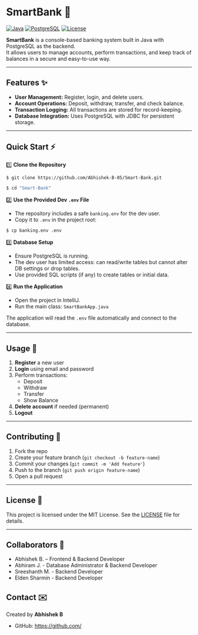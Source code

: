 # SmartBank 🏦

[![Java](https://img.shields.io/badge/Java-17-blue?logo=java&logoColor=white)](https://www.java.com/) 
[![PostgreSQL](https://img.shields.io/badge/PostgreSQL-15-blue?logo=postgresql&logoColor=white)](https://www.postgresql.org/) 
[![License](https://img.shields.io/badge/License-MIT-green)](LICENSE.md)

**SmartBank** is a console-based banking system built in Java with PostgreSQL as the backend.  
It allows users to manage accounts, perform transactions, and keep track of balances in a secure and easy-to-use way.

---

## Features ✨

- **User Management:** Register, login, and delete users.
- **Account Operations:** Deposit, withdraw, transfer, and check balance.
- **Transaction Logging:** All transactions are stored for record-keeping.
- **Database Integration:** Uses PostgreSQL with JDBC for persistent storage.

---

## Quick Start ⚡

1️⃣ **Clone the Repository**

```bash
$ git clone https://github.com/Abhishek-B-05/Smart-Bank.git

$ cd "Smart-Bank"
```


2️⃣ **Use the Provided Dev `.env` File**
- The repository includes a safe `banking.env` for the dev user.
- Copy it to `.env` in the project root:

```bash
$ cp banking.env .env
```


3️⃣ **Database Setup**
- Ensure PostgreSQL is running.
- The dev user has limited access: can read/write tables but cannot alter DB settings or drop tables.
- Use provided SQL scripts (if any) to create tables or initial data.


4️⃣ **Run the Application**
- Open the project in IntelliJ.
- Run the main class: `SmartBankApp.java`

The application will read the `.env` file automatically and connect to the database.

---

## Usage 📝

1. **Register** a new user  
2. **Login** using email and password  
3. Perform transactions:
   - Deposit
   - Withdraw
   - Transfer
   - Show Balance  
4. **Delete account** if needed (permanent)  
5. **Logout**  


---

## Contributing 🤝

1. Fork the repo  
2. Create your feature branch (`git checkout -b feature-name`)  
3. Commit your changes (`git commit -m 'Add feature'`)  
4. Push to the branch (`git push origin feature-name`)  
5. Open a pull request  

---

## License 📄

This project is licensed under the MIT License. See the [LICENSE](LICENSE) file for details.

---

## Collaborators 👥

- Abhishek B. – Frontend & Backend Developer
- Abhiram J. - Database Administrator & Backend Developer
- Sreeshanth M. - Backend Developer
- Elden Sharmin - Backend Developer

## Contact ✉️

Created by **Abhishek B**  
- GitHub: [https://github.com/<your-username>](https://github.com/Abhishek-B-05)
